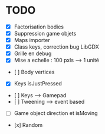 # TODO

- [x] Factorisation bodies
- [x] Suppression game objets
- [x] Maps importer
- [x] Class keys, correction bug LibGDX
- [x] Grille en debug
- [x] Mise a echelle : 100 pxls --> 1 unité
- [ ] Body vertices
- [x] Keys isJustPressed
- [ ] Keys --> Gamepad
- [ ] Tweening --> event based
- [ ] Game object direction et isMoving
- [x] Random